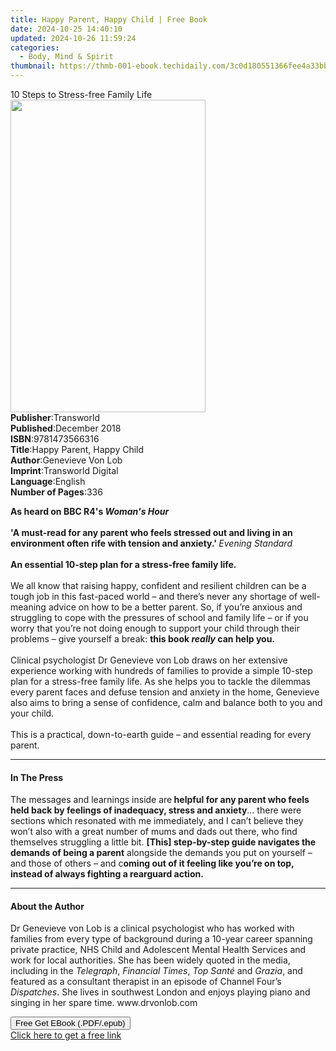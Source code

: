 ```yaml
---
title: Happy Parent, Happy Child | Free Book
date: 2024-10-25 14:40:10
updated: 2024-10-26 11:59:24
categories:
  - Body, Mind & Spirit
thumbnail: https://thmb-001-ebook.techidaily.com/3c0d180551366fee4a33bb6adb007f3d3efc03970f7b7535462cf8024b882a72.jpg
---
```

<main id="book-container">
  <div class="flex flex-col">
    <div class="book-brief flex-1 py-6 px-4 sm:p-6 md:py-10 md:px-8">
      <!-- brief-->
      <div class="book-brief-main">10 Steps to Stress-free Family Life</div>
    </div>
    <div
      class="book-meta-info flex-1 grid gap-4 col-start-1 col-end-3 row-start-1 sm:mb-6 sm:grid-cols-4 lg:gap-6 lg:col-start-2 lg:row-end-6 lg:row-span-6 lg:mb-0"
    >
      <div
        class="book-meta-info-left place-content-center mt-4 p-4 text-sm leading-6 col-start-2 col-span-2 dark:text-slate-400"
      >
        <img
          class="w-full h-500 object-cover rounded-lg sm:h-255 sm:col-span-2 lg:col-span-full"
          src="https://img-001-ebook.techidaily.com/c3e258cdeaead4605ae2126697fb43e3b3d7a1d46312c833e8fcfd8c982eee26.jpg"
          alt=""
          width="312"
          height="500"
        />
      </div>
      <div
        class="book-meta-info-right mt-2 col-start-1 row-start-2 col-span-3 self-center"
      >
        <!-- meta data  -->
        <div class="flex flex-col px-4 md:px-8">
          <div class="flex-1">
            <strong>Publisher</strong>:<span class="px-2">Transworld</span>
          </div>
          <div class="flex-1">
            <strong>Published</strong>:<span class="px-2">December 2018</span>
          </div>
          <div class="flex-1">
            <strong>ISBN</strong>:<span class="px-2">9781473566316</span>
          </div>
          <div class="flex-1">
            <strong>Title</strong>:<span class="px-2"
              >Happy Parent, Happy Child</span
            >
          </div>
          <div class="flex-1">
            <strong>Author</strong>:<span class="px-2">Genevieve Von Lob</span>
          </div>
          <div class="flex-1">
            <strong>Imprint</strong>:<span class="px-2"
              >Transworld Digital</span
            >
          </div>
          <div class="flex-1">
            <strong>Language</strong>:<span class="px-2">English</span>
          </div>
          <div class="flex-1">
            <strong>Number of Pages</strong>:<span class="px-2">336</span>
          </div>
        </div>
      </div>
    </div>
    <div class="book-description flex-1 py-6 px-4 sm:p-6 md:py-10 md:px-8">
      <div class="book-description-main">
        <div accordion-content="" id="description">
          <p>
            <b>As heard on BBC R4's <i>Woman's Hour</i></b
            ><br /><b
              ><br />'A must-read for any parent who feels stressed out and
              living in an environment often rife with tension and anxiety.' </b
            ><i>Evening Standard</i><br /><b
              ><br />An essential 10-step plan for a stress-free family life.</b
            ><br /><br />We all know that raising happy, confident and resilient
            children can be a tough job in this fast-paced world – and there’s
            never any shortage of well-meaning advice on how to be a better
            parent. So, if you’re anxious and struggling to cope with the
            pressures of school and family life – or if you worry that you’re
            not doing enough to support your child through their problems – give
            yourself a break: <b>this book <i>really</i> can help you.</b
            ><br /><br />Clinical psychologist Dr Genevieve von Lob draws on her
            extensive experience working with hundreds of families to provide a
            simple 10-step plan for a stress-free family life. As she helps you
            to tackle the dilemmas every parent faces and defuse tension and
            anxiety in the home, Genevieve also aims to bring a sense of
            confidence, calm and balance both to you and your child.
            <br /><br />This is a practical, down-to-earth guide – and essential
            reading for every parent.
          </p>
        </div>
        <div class="accordion-fader"></div>
      </div>
    </div>
    <div class="book-excerpts flex-1 py-6 px-4 sm:p-6 md:py-10 md:px-8">
      <!-- excerpts-->
      <div class="book-excerpts-main">
        <hr />
        <h4 class="placeholder placeholder-heading">
          <span>In The Press</span>
        </h4>
        <p>
          The messages and learnings inside are<b>
            helpful for any parent who feels held back by feelings of
            inadequacy, stress and anxiety</b
          >… there were sections which resonated with me immediately, and I
          can’t believe they won’t also with a great number of mums and dads out
          there, who find themselves struggling a little bit.
          <b
            >[This] step-by-step guide navigates the demands of being a
            parent</b
          >
          alongside the demands you put on yourself – and those of others – and
          c<b
            >oming out of it feeling like you’re on top, instead of always
            fighting a rearguard action.</b
          >
        </p>
      </div>
    </div>
    <div class="book-about-author flex-1 py-6 px-4 sm:p-6 md:py-10 md:px-8">
      <!-- about author-->
      <div class="book-main-author-main">
        <hr />
        <h4 class="placeholder placeholder-heading">
          <span>About the Author</span>
        </h4>
        <p>
          Dr Genevieve von Lob is a clinical psychologist who has worked with
          families from every type of background during a 10-year career
          spanning private practice, NHS Child and Adolescent Mental Health
          Services and work for local authorities. She has been widely quoted in
          the media, including in the <i>Telegraph</i>, <i>Financial Times</i>,
          <i>Top Santé</i> and <i>Grazia</i>, and featured as a consultant
          therapist in an episode of Channel Four’s <i>Dispatches</i>. She lives
          in southwest London and enjoys playing piano and singing in her spare
          time. www.drvonlob.com
        </p>
      </div>
    </div>
    <div class="book-free-get flex-1 py-6 px-4 sm:p-6 md:py-10 md:px-8">
      <button
        id="btn-free-get"
        class="bg-blue-500 hover:bg-blue-700 text-white font-bold py-2 px-4 rounded"
      >
        Free Get EBook (.PDF/.epub)
      </button>
      <div id="countdown-display" class="px-2 text-lg mt-2"></div>
      <a
        id="free-link"
        class="hidden bg-blue-500 hover:bg-blue-700 text-white font-bold py-2 px-4 rounded"
        href="https://www.ebooks.com/en-us/book/96312184/happy-parent-happy-child/genevieve-von-lob/"
        target="_blank"
        >Click here to get a free link</a
      >
    </div>
    <script>
      let countdownTime = 0;
      let countdownInterval = null;
      document
        .getElementById('btn-free-get')
        .addEventListener('click', startCountdown);
      function startCountdown() {
        countdownTime = new Date().getTime() + 60000 * 3;
        countdownInterval = setInterval(updateCountdown, 1000);
        document.getElementById('btn-free-get').disabled = true;
        document
          .getElementById('btn-free-get')
          .classList.add('bg-gray-500', 'cursor-not-allowed');
      }
      function updateCountdown() {
        let currentTime = new Date().getTime();
        let timeLeft = countdownTime - currentTime;
        let secondsLeft = Math.floor(timeLeft / 1000);
        document.getElementById('countdown-display').innerHTML =
          `Remaining time: ${secondsLeft} seconds.`;
        if (secondsLeft <= 0) {
          clearInterval(countdownInterval);
          document.getElementById('btn-free-get').classList.add('hidden');
          document.getElementById('free-link').classList.remove('hidden');
          document.getElementById('countdown-display').innerHTML = '';
        }
      }
    </script>
  </div>
</main>
